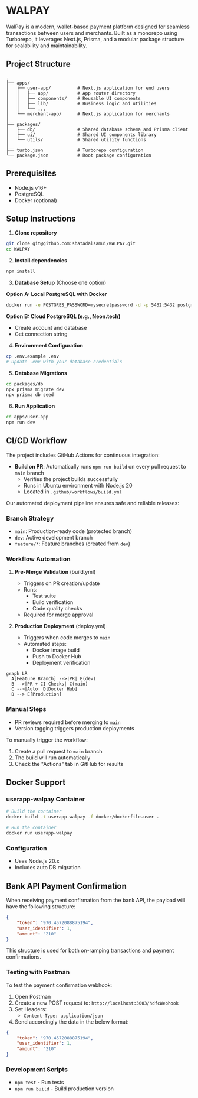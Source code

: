  
# WALPAY

WalPay is a modern, wallet-based payment platform designed for seamless transactions between users and merchants. Built as a monorepo using Turborepo, it leverages Next.js, Prisma, and a modular package structure for scalability and maintainability.

## Project Structure

```
.
├── apps/
│   ├── user-app/          # Next.js application for end users
│   │   ├── app/           # App router directory
│   │   ├── components/    # Reusable UI components
│   │   ├── lib/           # Business logic and utilities
│   │   └── ...
│   └── merchant-app/      # Next.js application for merchants
│
├── packages/
│   ├── db/                # Shared database schema and Prisma client
│   ├── ui/                # Shared UI components library
│   └── utils/             # Shared utility functions
│
├── turbo.json             # Turborepo configuration
└── package.json           # Root package configuration
```

## Prerequisites
- Node.js v16+
- PostgreSQL
- Docker (optional)

## Setup Instructions

1. **Clone repository**
```bash
git clone git@github.com:shatadalsamui/WALPAY.git
cd WALPAY
```

2. **Install dependencies**
```bash
npm install
```

3. **Database Setup** (Choose one option)

**Option A: Local PostgreSQL with Docker**
```bash
docker run -e POSTGRES_PASSWORD=mysecretpassword -d -p 5432:5432 postgres
```

**Option B: Cloud PostgreSQL (e.g., Neon.tech)**
- Create account and database
- Get connection string

4. **Environment Configuration**
```bash
cp .env.example .env
# Update .env with your database credentials
```

5. **Database Migrations**
```bash
cd packages/db
npx prisma migrate dev
npx prisma db seed
```

6. **Run Application**
```bash
cd apps/user-app
npm run dev
```

## CI/CD Workflow

The project includes GitHub Actions for continuous integration:

- **Build on PR**: Automatically runs `npm run build` on every pull request to `main` branch
  - Verifies the project builds successfully
  - Runs in Ubuntu environment with Node.js 20
  - Located in `.github/workflows/build.yml`

Our automated deployment pipeline ensures safe and reliable releases:

### Branch Strategy
- `main`: Production-ready code (protected branch)
- `dev`: Active development branch
- `feature/*`: Feature branches (created from `dev`)

### Workflow Automation

1. **Pre-Merge Validation** (build.yml)
   - Triggers on PR creation/update
   - Runs:
     - Test suite
     - Build verification
     - Code quality checks
   - Required for merge approval

2. **Production Deployment** (deploy.yml)
   - Triggers when code merges to `main`
   - Automated steps:
     - Docker image build
     - Push to Docker Hub
     - Deployment verification

```mermaid
graph LR
  A[Feature Branch] -->|PR| B(dev)
  B -->|PR + CI Checks| C(main)
  C -->|Auto| D[Docker Hub]
  D --> E[Production]
```

### Manual Steps
- PR reviews required before merging to `main`
- Version tagging triggers production deployments

To manually trigger the workflow:
1. Create a pull request to `main` branch
2. The build will run automatically
3. Check the "Actions" tab in GitHub for results

## Docker Support

### userapp-walpay Container
```bash
# Build the container
docker build -t userapp-walpay -f docker/dockerfile.user .

# Run the container
docker run userapp-walpay
```

### Configuration
- Uses Node.js 20.x
- Includes auto DB migration

## Bank API Payment Confirmation

When receiving payment confirmation from the bank API, the payload will have the following structure:

```json
{
    "token": "970.4572088875194",
    "user_identifier": 1,
    "amount": "210"
}
```

This structure is used for both on-ramping transactions and payment confirmations.

### Testing with Postman
To test the payment confirmation webhook:
1. Open Postman
2. Create a new POST request to: `http://localhost:3003/hdfcWebhook`
3. Set Headers:
   - `Content-Type: application/json`
4. Send accordingly the data in the below format:

```json
{
    "token": "970.4572088875194",
    "user_identifier": 1,
    "amount": "210"
}
```

### Development Scripts
- `npm test` - Run tests
- `npm run build` - Build production version
 
 
 